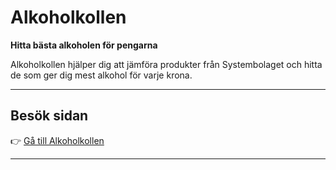 # Alkoholkollen

**Hitta bästa alkoholen för pengarna**

Alkoholkollen hjälper dig att jämföra produkter från Systembolaget och hitta de som ger dig mest alkohol för varje krona.  

---

## Besök sidan  

👉 [Gå till Alkoholkollen](https://system-bolaget-sorter.vercel.app)  

---
